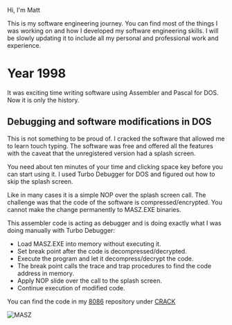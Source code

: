 Hi, I'm Matt

This is my software engineering journey. You can find most of the things I was working on and how I developed my software engineering skills.
I will be slowly updating it to include all my personal and professional work and experience. 


# Year 1998

It was exciting time writing software using Assembler and Pascal for DOS. Now it is only the history.

## Debugging and software modifications in DOS

This is not something to be proud of. I cracked the software that allowed me to learn touch typing. 
The software was free and offered all the features with the caveat that the unregistered version had a splash screen. 

You need about ten minutes of your time and clicking space key before you can start using it. 
I used Turbo Debugger for DOS and figured out how to skip the splash screen. 

Like in many cases it is a simple NOP over the splash screen call.
The challenge was that the code of the software is compressed/encrypted. 
You cannot make the change permanently to MASZ.EXE binaries.

This assembler code is acting as debugger and is doing exactly what I was doing manually with Turbo Debugger:
- Load MASZ.EXE into memory without executing it.
- Set break point after the code is decompressed/decrypted.
- Execute the program and let it decompress/decrypt the code.
- The break point calls the trace and trap procedures to find the code address in memory.
- Apply NOP slide over the call to the splash screen.
- Continue execution of modified code.

You can find the code in my [8086](https://github.com/Jandini/8086) repository under [CRACK](https://github.com/Jandini/8086/tree/main/CRACK)

![MASZ](https://user-images.githubusercontent.com/19593367/202326038-f85dea69-d224-47d9-81e6-dcff419f1941.gif)




